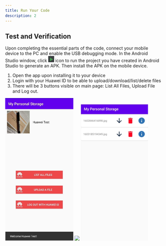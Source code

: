 ```yaml
---
title: Run Your Code
description: 2
---
```


<h2><strong>Test and Verification</strong></h2>
<p>Upon completing the essential parts of the code, connect your mobile device to the PC and enable the USB debugging mode. In the Android Studio window, click   <img style="width: 19.00px" src="assets/cloud_storage_img_run.png" onclick="imageclick(src)">    icon to run the project you have created in Android Studio to generate an APK. Then install the APK on the mobile device.</p>

<ol type="1">
	<li>Open the app upon installing it to your device</li>
	<li>Login with your Huawei ID to be able to upload/download/list/delete files</li>
	<li>There will be 3 buttons visible on main page: List All Files, Upload File and Log out.</li>
</ol>
<img style="width:220px" src="assets/cloud_storage_img_first.jpg" onclick="imageclick(src)"> 

<img style="width:217px" src="assets/cloud_storage_img_second.jpg" onclick="imageclick(src)">

<img style="width:217px" src="assets/cloud_storage_img_third.jpg" onclick="imageclick(src)">

